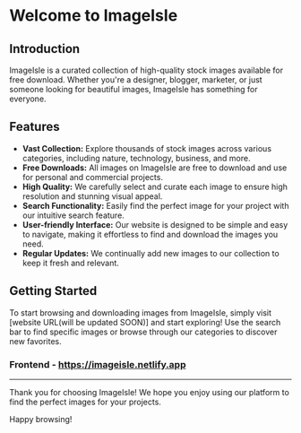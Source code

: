# Welcome to ImageIsle

## Introduction

ImageIsle is a curated collection of high-quality stock images available for free download. Whether you're a designer, blogger, marketer, or just someone looking for beautiful images, ImageIsle has something for everyone.

## Features

- **Vast Collection:** Explore thousands of stock images across various categories, including nature, technology, business, and more.
- **Free Downloads:** All images on ImageIsle are free to download and use for personal and commercial projects.
- **High Quality:** We carefully select and curate each image to ensure high resolution and stunning visual appeal.
- **Search Functionality:** Easily find the perfect image for your project with our intuitive search feature.
- **User-friendly Interface:** Our website is designed to be simple and easy to navigate, making it effortless to find and download the images you need.
- **Regular Updates:** We continually add new images to our collection to keep it fresh and relevant.

## Getting Started

To start browsing and downloading images from ImageIsle, simply visit [website URL(will be updated SOON)] and start exploring! Use the search bar to find specific images or browse through our categories to discover new favorites.


### Frontend - https://imageisle.netlify.app 
___
Thank you for choosing ImageIsle! We hope you enjoy using our platform to find the perfect images for your projects.

Happy browsing!
